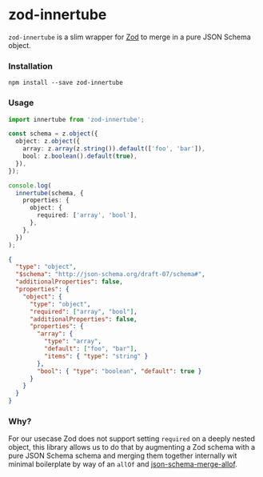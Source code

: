 # zod-innertube

`zod-innertube` is a slim wrapper for [Zod](https://npm.im/zod) to merge in a pure JSON Schema object.

### Installation

```
npm install --save zod-innertube
```

### Usage

```ts
import innertube from 'zod-innertube';

const schema = z.object({
  object: z.object({
    array: z.array(z.string()).default(['foo', 'bar']),
    bool: z.boolean().default(true),
  }),
});

console.log(
  innertube(schema, {
    properties: {
      object: {
        required: ['array', 'bool'],
      },
    },
  })
);
```

```json
{
  "type": "object",
  "$schema": "http://json-schema.org/draft-07/schema#",
  "additionalProperties": false,
  "properties": {
    "object": {
      "type": "object",
      "required": ["array", "bool"],
      "additionalProperties": false,
      "properties": {
        "array": {
          "type": "array",
          "default": ["foo", "bar"],
          "items": { "type": "string" }
        },
        "bool": { "type": "boolean", "default": true }
      }
    }
  }
}
```

### Why?

For our usecase Zod does not support setting `required` on a deeply nested object, this library allows us to do that by augmenting a Zod schema with a pure JSON Schema schema and merging them together internally wit minimal boilerplate by way of an `allOf` and [json-schema-merge-allof](https://npm.im/json-schema-merge-allof).
